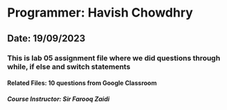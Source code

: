 # Programmer: Havish Chowdhry
## Date: 19/09/2023
### This is lab 05 assignment file where we did questions through while, if else and switch statements
#### Related Files: 10 questions from Google Classroom
##### Course Instructor: Sir Farooq Zaidi
